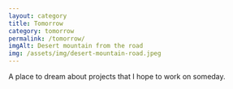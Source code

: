 ```yaml
---
layout: category
title: Tomorrow
category: tomorrow
permalink: /tomorrow/
imgAlt: Desert mountain from the road
img: /assets/img/desert-mountain-road.jpeg
---
```


A place to dream about projects that I hope to work on someday. 


